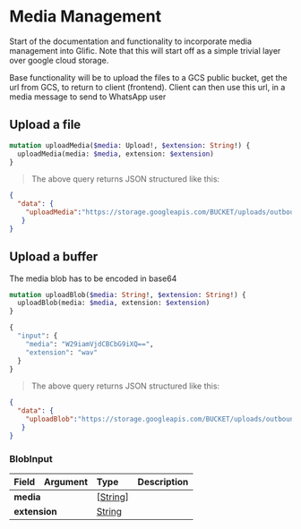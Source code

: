 # Media Management

Start of the documentation and functionality to incorporate media management into Glific. Note
that this will start off as a simple trivial layer over google cloud storage.

Base functionality will be to upload the files to a GCS public bucket, get the url from GCS, to return to
client (frontend). Client can then use this url, in a media message to send to WhatsApp user

## Upload a file

```graphql
mutation uploadMedia($media: Upload!, $extension: String!) {
  uploadMedia(media: $media, extension: $extension)
}
```

> The above query returns JSON structured like this:

```json
{
  "data": {
    "uploadMedia":"https://storage.googleapis.com/BUCKET/uploads/outbound/2021-17/NGO Main Account/70253d8b-e419-425f-ad24-7878eb8eb687.png"
   }
}
```


## Upload a buffer

The media blob has to be encoded in base64

```graphql
mutation uploadBlob($media: String!, $extension: String!) {
  uploadBlob(media: $media, extension: $extension)
}

{
  "input": {
    "media": "W29iamVjdCBCbG9iXQ==",
    "extension": "wav"
  }
}
```

> The above query returns JSON structured like this:

```json
{
  "data": {
    "uploadBlob":"https://storage.googleapis.com/BUCKET/uploads/outbound/2021-17/NGO Main Account/70253d8b-e419-425f-ad24-7878eb8eb687.png"
   }
}
```
### BlobInput

<table>
<thead>
<tr>
<th align="left">Field</th>
<th align="right">Argument</th>
<th align="left">Type</th>
<th align="left">Description</th>
</tr>
</thead>
<tbody>
<tr>
<td colspan="2" valign="top"><strong>media</strong></td>
<td valign="top">[<a href="#string">String</a>]</td>
<td></td>
</tr>
<tr>
<td colspan="2" valign="top"><strong>extension</strong></td>
<td valign="top"><a href="#string">String</a></td>
<td></td>
</tr>
</tbody>
</table>